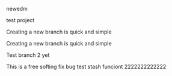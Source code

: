 newedm

test project

Creating a new branch is quick and simple

Creating a new branch is quick and simple


Test branch 2 yet

This is a free softing
fix bug
test stash funciont 2222222222222
